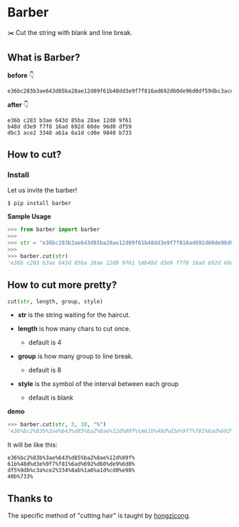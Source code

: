 # Barber

✂️ Cut the string with blank and line break. 

## What is Barber? 

**before** 👇 

```shell
e36bc283b3ae643d85ba28ae12d09f61b48dd3e9f7f816ad692d60de96d0df59dbc3ace23348ab1a6a1dcd0e9840b733
```

**after** 👇 

```shell
e36b c283 b3ae 643d 85ba 28ae 12d0 9f61
b48d d3e9 f7f8 16ad 692d 60de 96d0 df59
dbc3 ace2 3348 ab1a 6a1d cd0e 9840 b733
```

## How to cut?

### Install

Let us invite the barber! 

```shell
$ pip install barber
```

**Sample Usage**

```python
>>> from barber import barber
>>> 
>>> str = "e36bc283b3ae643d85ba28ae12d09f61b48dd3e9f7f816ad692d60de96d0df59dbc3ace23348ab1a6a1dcd0e9840b733"
>>>
>>> barber.cut(str)
'e36b c283 b3ae 643d 85ba 28ae 12d0 9f61 \nb48d d3e9 f7f8 16ad 692d 60de 96d0 df59 \ndbc3 ace2 3348 ab1a 6a1d cd0e 9840 b733 \n'
```

## How to cut more pretty? 

```python
cut(str, length, group, style)
```

- **str** is the string waiting for the haircut.

- **length** is how many chars to cut once.
    - default is 4

- **group** is how many group to line break.
    - default is 8

- **style** is the symbol of the interval between each group
    - default is blank

**demo**

```python
>>> barber.cut(str, 3, 10, "%")
'e36%bc2%83b%3ae%643%d85%ba2%8ae%12d%09f%\n61b%48d%d3e%9f7%f81%6ad%692%d60%de9%6d0%\ndf5%9db%c3a%ce2%334%8ab%1a6%a1d%cd0%e98%\n40b%733%'
```

It will be like this: 

```shell
e36%bc2%83b%3ae%643%d85%ba2%8ae%12d%09f%
61b%48d%d3e%9f7%f81%6ad%692%d60%de9%6d0%
df5%9db%c3a%ce2%334%8ab%1a6%a1d%cd0%e98%
40b%733%
```

## Thanks to

The specific method of "cutting hair" is taught by [hongzicong](https://github.com/hongzicong).